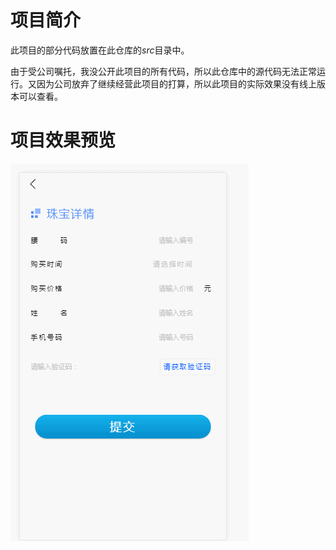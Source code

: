 # 项目简介
此项目的部分代码放置在此仓库的*src*目录中。

由于受公司嘱托，我没公开此项目的所有代码，所以此仓库中的源代码无法正常运行。又因为公司放弃了继续经营此项目的打算，所以此项目的实际效果没有线上版本可以查看。

# 项目效果预览
![](./demonstration/demonstration.gif)
